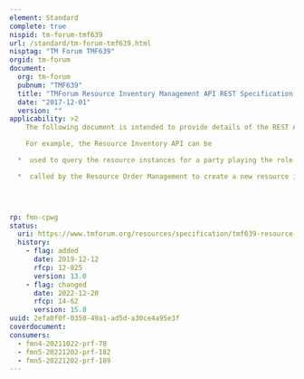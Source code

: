 ```yaml
---
element: Standard
complete: true
nispid: tm-forum-tmf639
url: /standard/tm-forum-tmf639.html
nisptag: "TM Forum TMF639"
orgid: tm-forum
document:
  org: tm-forum
  pubnum: "TMF639"
  title: "TMForum Resource Inventory Management API REST Specification R17.0.1"
  date: "2017-12-01"
  version: ""
applicability: >2
    The following document is intended to provide details of the REST API interface for Resource Inventory. The intent of this API is to provide a consistent/standardized mechanism to query and manipulate the Resource inventory.

    For example, the Resource Inventory API can be 

  *  used to query the resource instances for a party playing the role of customer via Self Service Portal or the Call Centre operator can query the resource instances on behalf of the customer while a customer may have a complaint or a query.

  *  called by the Resource Order Management to create a new resource instance/ update an existing resource instance in the Resource Inventory.



  
rp: fmn-cpwg
status:
  uri: https://www.tmforum.org/resources/specification/tmf639-resource-inventory-management-api-rest-specification-r17-0-1/
  history: 
    - flag: added
      date: 2019-12-12
      rfcp: 12-025
      version: 13.0
    - flag: changed
      date: 2022-12-20
      rfcp: 14-62
      version: 15.0
uuid: 2efa0f0f-0358-49a1-ad5d-a30ce4a95e3f
coverdocument:
consumers:
  - fmn4-20211022-prf-78
  - fmn5-20221202-prf-182
  - fmn5-20221202-prf-189
---
```

